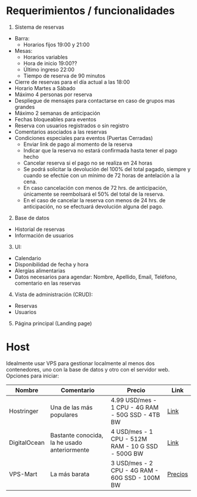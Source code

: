 # Requerimientos / funcionalidades

1. Sistema de reservas

- Barra:
  - Horarios fijos 19:00 y 21:00
- Mesas:
  - Horarios variables
  - Hora de inicio 19:00??
  - Último ingreso 22:00
  - Tiempo de reserva de 90 minutos
- Cierre de reservas para el día actual a las 18:00
- Horario Martes a Sábado
- Máximo 4 personas por reserva
- Despliegue de mensajes para contactarse en caso de grupos mas grandes
- Máximo 2 semanas de anticipación
- Fechas bloqueables para eventos
- Reserva con usuarios registrados o sin registro
- Comentarios asociados a las reservas
- Condiciones especiales para eventos (Puertas Cerradas)
  - Enviar link de pago al momento de la reserva
  - Indicar que la reserva no estará confirmada hasta tener el pago hecho
  - Cancelar reserva si el pago no se realiza en 24 horas
  - Se podrá solicitar la devolución del 100% del total pagado, siempre y cuando se efectúe con un mínimo de 72 horas de antelación a la cena.
  - En caso cancelación con menos de 72 hrs. de anticipación, únicamente se reembolsará el 50% del total de la reserva.
  - En el caso de cancelar la reserva con menos de 24 hrs. de anticipación, no se efectuará devolución alguna del pago.

2. Base de datos

- Historial de reservas
- Información de usuarios

3. UI:

- Calendario
- Disponibilidad de fecha y hora
- Alergías alimentarias
- Datos necesarios para agendar: Nombre, Apellido, Email, Teléfono, comentario en las reservas

4. Vista de administración (CRUD):

- Reservas
- Usuarios

5. Página principal (Landing page)

# Host

Idealmente usar VPS para gestionar localmente al menos dos contenedores, uno con la base de datos y otro con el servidor web.
Opciones para iniciar:

| Nombre       | Comentario                                   | Precio                                            | Link                                                                                                                                                                                                                         |
| ------------ | -------------------------------------------- | ------------------------------------------------- | ---------------------------------------------------------------------------------------------------------------------------------------------------------------------------------------------------------------------------- |
| Hostringer   | Una de las más populares                     | 4.99 USD/mes - 1 CPU - 4G RAM - 50G SSD - 4TB BW  | [Link](https://www.hostinger.com/es/servidor-vps?_gl=1*1ka3kck*_up*MQ..*_gs*MQ..&gclid=Cj0KCQjwqcO_BhDaARIsACz62vPq6tnSvjhx5vKrKJ-VzF1lZDdI7zo75ODQ2Tv-yJPqXKaB3lQjJV8aAgfgEALw_wcB)                                         |
| DigitalOcean | Bastante conocida, la he usado anteriormente | 4 USD/mes - 1 CPU - 512M RAM - 10 G SSD - 500G BW | [Link](https://www.digitalocean.com/pricing/droplets)                                                                                                                                                                        |
| VPS-Mart     | La más barata                                | 3 USD/mes - 2 CPU - 4G RAM - 60G SSD - 100M BW    | [Precios](https://www.vps-mart.com/vps-promotion?utm_source=google.com&utm_medium=ads&utm_term=vps%20barata&gad_source=1&gclid=Cj0KCQjwqcO_BhDaARIsACz62vOWAx_zbnTO-AxvNoFxKu_iwuRPtgd2w7U34GAW_sMyHwSZaAZ3xwgaAhXnEALw_wcB) |
